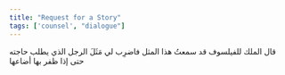 ```yaml
---
title: "Request for a Story"
tags: ['counsel', "dialogue"]
---
```


 قال الملك للفيلسوف قد سمعتُ هذا المثل فاضرِب لي مَثَلَ الرجل الذي يطلب حاجته حتى إذا ظفر بها أضاعها
